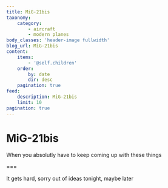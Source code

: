 ```yaml
---
title: MiG-21bis
taxonomy:
    category:
        - aircraft
        - modern planes
body_classes: 'header-image fullwidth'
blog_url: MiG-21bis
content:
    items:
        - '@self.children'
    order:
        by: date
        dir: desc
    pagination: true
feed:
    description: MiG-21bis
    limit: 10
pagination: true
---
```


# MiG-21bis
When you absolutly have to keep coming up with these things

===

It gets hard,  sorry out of ideas tonight,  maybe later